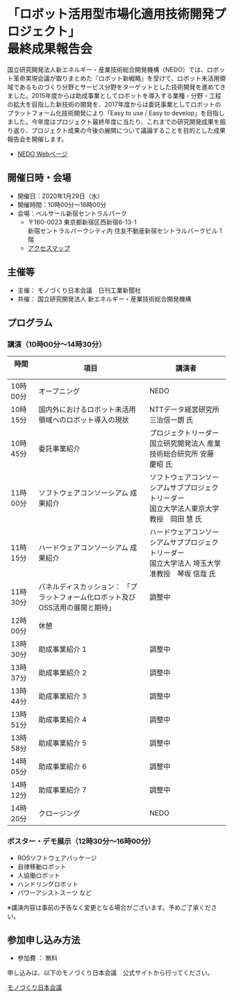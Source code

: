 # 「ロボット活用型市場化適用技術開発プロジェクト」<br/> 最終成果報告会

国立研究開発法人新エネルギー・産業技術総合開発機構（NEDO）では、ロボット革命実現会議が取りまとめた『ロボット新戦略』を受けて、ロボット未活用領域であるものづくり分野とサービス分野をターゲットとした技術開発を進めてきました。2015年度からは助成事業としてロボットを導入する業種・分野・工程の拡大を目指した新技術の開発を、2017年度からは委託事業としてロボットのプラットフォーム化技術開発により「Easy to use / Easy to develop」を目指しました。今年度はプロジェクト最終年度に当たり、これまでの研究開発成果を振り返り、プロジェクト成果の今後の展開について議論することを目的とした成果報告会を開催します。

- [NEDO Webページ](https://www.nedo.go.jp/events/CD_100113.html)

## 開催日時・会場

- 開催日：2020年1月29日（水）
- 開催時間：10時00分～16時00分
- 会場：ベルサール新宿セントラルパーク
  - 〒160-0023 東京都新宿区西新宿6-13-1 <br/> 新宿セントラルパークシティ内 住友不動産新宿セントラルパークビル 1階
  - [アクセスマップ](https://www.bellesalle.co.jp/shisetsu/shinjuku/bs_shinjuku/access/)

## 主催等

- 主催： モノづくり日本会議　日刊工業新聞社
- 共催： 国立研究開発法人 新エネルギー・産業技術総合開発機構

## プログラム

### 講演（10時00分～14時30分）

| 時間	&nbsp;&nbsp;&nbsp;&nbsp;&nbsp;&nbsp;&nbsp;&nbsp;   | 項目     	 | 講演者 |
|---|---|---|
| 10時00分 | オープニング	| NEDO |
| 10時15分 | 国内外におけるロボット未活用領域へのロボット導入の現状	| NTTデータ経営研究所 三治信一朗 氏 |
| 10時45分 | 委託事業紹介	| プロジェクトリーダー <br/> 国立研究開発法人 産業技術総合研究所 安藤 慶昭 氏 |
| 11時00分 | ソフトウェアコンソーシアム 成果紹介	| ソフトウェアコンソーシアムサブプロジェクトリーダー <br/> 国立大学法人東京大学教授　岡田 慧 氏 |
| 11時15分 | ハードウェアコンソーシアム 成果紹介	| ハードウェアコンソーシアムサブプロジェクトリーダー <br/> 国立大学法人 埼玉大学准教授　琴坂 信哉 氏 |
| 11時30分 | パネルディスカッション： 「プラットフォーム化ロボット及びOSS活用の展開と期待」 | 調整中 |
| 12時00分 | 休憩 | |
| 13時30分 | 助成事業紹介	1 | 調整中 |
| 13時37分 | 助成事業紹介	2 | 調整中 |
| 13時44分 | 助成事業紹介	3 | 調整中 |
| 13時51分 | 助成事業紹介	4 | 調整中 |
| 13時58分 | 助成事業紹介	5 | 調整中 |
| 14時05分 | 助成事業紹介	6 | 調整中 |
| 14時12分 | 助成事業紹介	7 | 調整中 |
| 14時20分 | クロージング	  | NEDO |

### ポスター・デモ展示（12時30分～16時00分）

- ROSソフトウェアパッケージ
- 自律移動ロボット
- 人協働ロボット
- ハンドリングロボット
- パワーアシストスーツ など

※講演内容は事前の予告なく変更となる場合がございます。予めご了承ください。

## 参加申し込み方法

- 参加費 ： 無料

申し込みは、以下のモノづくり日本会議　公式サイトから行ってください。

[モノづくり日本会議](https://www.cho-monodzukuri.jp/event/show/id/wsz896g7sk)



